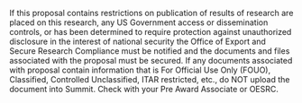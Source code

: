 If this proposal contains restrictions on publication of results of research are placed on this research, any US Government access or dissemination controls, or has been determined to require protection against unauthorized disclosure in the interest of national security the Office of Export and Secure Research Compliance must be notified and the documents and files associated with the proposal must be secured. If any documents associated with proposal contain information that is For Official Use Only (FOUO), Classified, Controlled Unclassified, ITAR restricted, etc., do NOT upload the document into Summit.  Check with your Pre Award Associate or OESRC.
